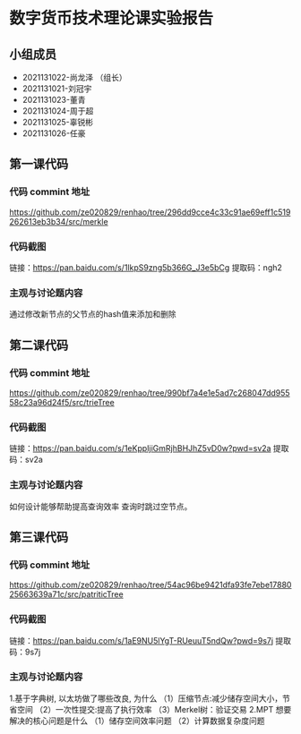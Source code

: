 # 数字货币技术理论课实验报告

## 小组成员

- 2021131022-尚龙泽 （组长）
- 2021131021-刘冠宇
- 2021131023-董青
- 2021131024-周于超
- 2021131025-辜锐彬
- 2021131026-任豪




## 第一课代码


### 代码 commint 地址
https://github.com/ze020829/renhao/tree/296dd9cce4c33c91ae69eff1c519262613eb3b34/src/merkle


### 代码截图

链接：https://pan.baidu.com/s/1lkpS9zng5b366G_J3e5bCg 
提取码：ngh2

### 主观与讨论题内容

通过修改新节点的父节点的hash值来添加和删除



## 第二课代码


### 代码 commint 地址
https://github.com/ze020829/renhao/tree/990bf7a4e1e5ad7c268047dd95558c23a96d24f5/src/trieTree


### 代码截图

链接：https://pan.baidu.com/s/1eKppIjiGmRjhBHJhZ5vD0w?pwd=sv2a 
提取码：sv2a


### 主观与讨论题内容
如何设计能够帮助提⾼查询效率
查询时跳过空节点。


## 第三课代码

### 代码 commint 地址
https://github.com/ze020829/renhao/tree/54ac96be9421dfa93fe7ebe1788025663639a71c/src/patriticTree


### 代码截图

链接：https://pan.baidu.com/s/1aE9NU5lYgT-RUeuuT5ndQw?pwd=9s7j 
提取码：9s7j

### 主观与讨论题内容


1.基于字典树, 以太坊做了哪些改良, 为什么
（1）压缩节点:减少储存空间大小，节省空间
（2）一次性提交:提高了执行效率
（3）Merkel树：验证交易
2.MPT 想要解决的核⼼问题是什么
（1）储存空间效率问题
（2）计算数据复杂度问题
